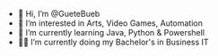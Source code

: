 - 👋 Hi, I’m @GueteBueb
- 👀 I’m interested in Arts, Video Games, Automation
- 🌱 I’m currently learning Java, Python & Powershell
- 👨‍🎓 I’m currently doing my Bachelor's in Business IT

<!---
GueteBueb/GueteBueb is a ✨ special ✨ repository because its `README.md` (this file) appears on your GitHub profile.
You can click the Preview link to take a look at your changes.
--->
